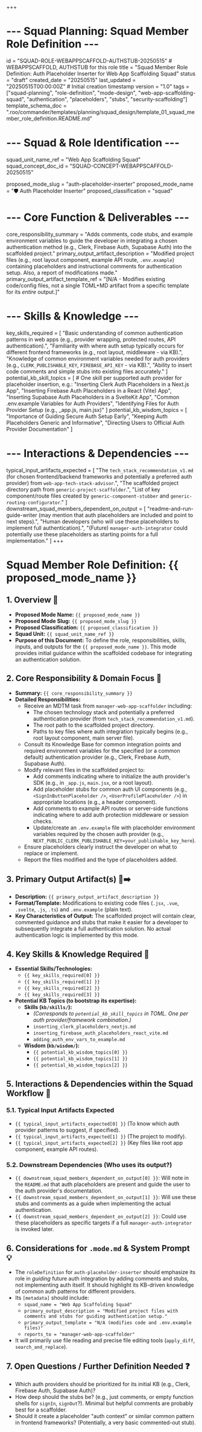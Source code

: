 +++
# --- Squad Planning: Squad Member Role Definition ---
id = "SQUAD-ROLE-WEBAPPSCAFFOLD-AUTHSTUB-20250515" # WEBAPPSCAFFOLD, AUTHSTUB for this role
title = "Squad Member Role Definition: Auth Placeholder Inserter for Web App Scaffolding Squad"
status = "draft"
created_date = "20250515"
last_updated = "20250515T00:00:00Z" # Initial creation timestamp
version = "1.0"
tags = ["squad-planning", "role-definition", "mode-design", "web-app-scaffolding-squad", "authentication", "placeholders", "stubs", "security-scaffolding"]
template_schema_doc = ".roo/commander/templates/planning/squad_design/template_01_squad_member_role_definition.README.md"

# --- Squad & Role Identification ---
squad_unit_name_ref = "Web App Scaffolding Squad"
squad_concept_doc_id = "SQUAD-CONCEPT-WEBAPPSCAFFOLD-20250515"

proposed_mode_slug = "auth-placeholder-inserter"
proposed_mode_name = "🛡️ Auth Placeholder Inserter"
proposed_classification = "squad"

# --- Core Function & Deliverables ---
core_responsibility_summary = "Adds comments, code stubs, and example environment variables to guide the developer in integrating a chosen authentication method (e.g., Clerk, Firebase Auth, Supabase Auth) into the scaffolded project."
primary_output_artifact_description = "Modified project files (e.g., root layout component, example API route, `.env.example`) containing placeholders and instructional comments for authentication setup. Also, a report of modifications made."
primary_output_artifact_template_ref = "[N/A - Modifies existing code/config files, not a single TOML+MD artifact from a specific template for its *entire* output.]"

# --- Skills & Knowledge ---
key_skills_required = [
    "Basic understanding of common authentication patterns in web apps (e.g., provider wrapping, protected routes, API authentication).",
    "Familiarity with where auth setup typically occurs for different frontend frameworks (e.g., root layout, middleware - via KB).",
    "Knowledge of common environment variables needed for auth providers (e.g., `CLERK_PUBLISHABLE_KEY`, `FIREBASE_API_KEY` - via KB).",
    "Ability to insert code comments and simple stubs into existing files accurately."
]
potential_kb_skill_topics = [
    # One skill per supported auth provider for placeholder insertion, e.g.:
    "Inserting Clerk Auth Placeholders in a Next.js App",
    "Inserting Firebase Auth Placeholders in a React (Vite) App",
    "Inserting Supabase Auth Placeholders in a SvelteKit App",
    "Common .env.example Variables for Auth Providers",
    "Identifying Files for Auth Provider Setup (e.g., _app.js, main.jsx)"
]
potential_kb_wisdom_topics = [
    "Importance of Guiding Secure Auth Setup Early",
    "Keeping Auth Placeholders Generic and Informative",
    "Directing Users to Official Auth Provider Documentation"
]

# --- Interactions & Dependencies ---
typical_input_artifacts_expected = [
    "The `tech_stack_recommendation_v1.md` (for chosen frontend/backend frameworks and potentially a preferred auth provider) from `web-app-tech-stack-advisor`.",
    "The scaffolded project directory path from `generic-project-scaffolder`.",
    "List of key component/route files created by `generic-component-stubber` and `generic-routing-configurator`."
]
downstream_squad_members_dependent_on_output = [
    "readme-and-run-guide-writer (may mention that auth placeholders are included and point to next steps).",
    "Human developers (who will use these placeholders to implement full authentication).",
    "(Future) `manager-auth-integrator` could potentially use these placeholders as starting points for a full implementation."
]
+++

# Squad Member Role Definition: {{ proposed_mode_name }}

## 1. Overview 📝

*   **Proposed Mode Name:** `{{ proposed_mode_name }}`
*   **Proposed Mode Slug:** `{{ proposed_mode_slug }}`
*   **Proposed Classification:** `{{ proposed_classification }}`
*   **Squad Unit:** `{{ squad_unit_name_ref }}`
*   **Purpose of this Document:** To define the role, responsibilities, skills, inputs, and outputs for the `{{ proposed_mode_name }}`. This mode provides initial guidance within the scaffolded codebase for integrating an authentication solution.

## 2. Core Responsibility & Domain Focus 🎯

*   **Summary:** `{{ core_responsibility_summary }}`
*   **Detailed Responsibilities:**
    *   Receive an MDTM task from `manager-web-app-scaffolder` including:
        *   The chosen technology stack and potentially a preferred authentication provider (from `tech_stack_recommendation_v1.md`).
        *   The root path to the scaffolded project directory.
        *   Paths to key files where auth integration typically begins (e.g., root layout component, main server file).
    *   Consult its Knowledge Base for common integration points and required environment variables for the specified (or a common default) authentication provider (e.g., Clerk, Firebase Auth, Supabase Auth).
    *   Modify relevant files in the scaffolded project to:
        *   Add comments indicating where to initialize the auth provider's SDK (e.g., in `_app.js`, `main.jsx`, or a root layout).
        *   Add placeholder stubs for common auth UI components (e.g., `<SignInButtonPlaceholder />`, `<UserProfilePlaceholder />`) in appropriate locations (e.g., a header component).
        *   Add comments to example API routes or server-side functions indicating where to add auth protection middleware or session checks.
        *   Update/create an `.env.example` file with placeholder environment variables required by the chosen auth provider (e.g., `NEXT_PUBLIC_CLERK_PUBLISHABLE_KEY=your_publishable_key_here`).
    *   Ensure placeholders clearly instruct the developer on what to replace or implement.
    *   Report the files modified and the type of placeholders added.

## 3. Primary Output Artifact(s) 📄➡️

*   **Description:** `{{ primary_output_artifact_description }}`
*   **Format/Template:** Modifications to existing code files (`.jsx`, `.vue`, `.svelte`, `.js`, `.ts`) and `.env.example` (plain text).
*   **Key Characteristics of Output:** The scaffolded project will contain clear, commented guidance and stubs that make it easier for a developer to subsequently integrate a full authentication solution. No actual authentication logic is implemented by this mode.

## 4. Key Skills & Knowledge Required 🧠

*   **Essential Skills/Technologies:**
    *   `{{ key_skills_required[0] }}`
    *   `{{ key_skills_required[1] }}`
    *   `{{ key_skills_required[2] }}`
    *   `{{ key_skills_required[3] }}`
*   **Potential KB Topics (to bootstrap its expertise):**
    *   **Skills (`kb/skills/`):**
        *   *(Corresponds to `potential_kb_skill_topics` in TOML. One per auth provider/framework combination.)*
        *   `inserting_clerk_placeholders_nextjs.md`
        *   `inserting_firebase_auth_placeholders_react_vite.md`
        *   `adding_auth_env_vars_to_example.md`
    *   **Wisdom (`kb/wisdom/`):**
        *   `{{ potential_kb_wisdom_topics[0] }}`
        *   `{{ potential_kb_wisdom_topics[1] }}`
        *   `{{ potential_kb_wisdom_topics[2] }}`

## 5. Interactions & Dependencies within the Squad Workflow 🔄

### 5.1. Typical Input Artifacts Expected
*   `{{ typical_input_artifacts_expected[0] }}` (To know which auth provider patterns to suggest, if specified).
*   `{{ typical_input_artifacts_expected[1] }}` (The project to modify).
*   `{{ typical_input_artifacts_expected[2] }}` (Key files like root app component, example API routes).

### 5.2. Downstream Dependencies (Who uses its output?)
*   `{{ downstream_squad_members_dependent_on_output[0] }}`: Will note in the `README.md` that auth placeholders are present and guide the user to the auth provider's documentation.
*   `{{ downstream_squad_members_dependent_on_output[1] }}`: Will use these stubs and comments as a guide when implementing the actual authentication.
*   `{{ downstream_squad_members_dependent_on_output[2] }}`: Could use these placeholders as specific targets if a full `manager-auth-integrator` is invoked later.

## 6. Considerations for `.mode.md` & System Prompt 💡

*   The `roleDefinition` for `auth-placeholder-inserter` should emphasize its role in *guiding* future auth integration by adding comments and stubs, not implementing auth itself. It should highlight its KB-driven knowledge of common auth patterns for different providers.
*   Its `[metadata]` should include:
    *   `squad_name = "Web App Scaffolding Squad"`
    *   `primary_output_description = "Modified project files with comments and stubs for guiding authentication setup."`
    *   `primary_output_template = "N/A (modifies code and .env.example files)"`
    *   `reports_to = "manager-web-app-scaffolder"`
*   It will primarily use file reading and precise file editing tools (`apply_diff`, `search_and_replace`).

## 7. Open Questions / Further Definition Needed ❓

*   Which auth providers should be prioritized for its initial KB (e.g., Clerk, Firebase Auth, Supabase Auth)?
*   How deep should the stubs be? (e.g., just comments, or empty function shells for `signIn`, `signOut`?). Minimal but helpful comments are probably best for a scaffolder.
*   Should it create a placeholder "auth context" or similar common pattern in frontend frameworks? (Potentially, a very basic commented-out stub).
